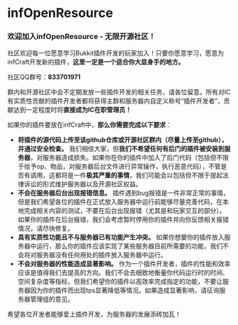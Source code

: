# infOpenResource

### 欢迎加入infOpenResource - 无限开源社区！

社区欢迎每一位愿意学习Bukkit插件开发的玩家加入！只要你愿意学习，愿意为infCraft开发新的插件，**这里一定是一个适合你大显身手的地方。**

社区QQ群号：**833701971**

群内和开源社区中会不定期发放一些插件开发的相关任务，请各位留意。所有对IC有实质性贡献的插件开发者都将获得主群和服务器内自定义称号“插件开发者”，贡献达到一定程度时将**直接成为IC在职管理员！**

如果你的插件要放在infCraft中，**那么你需要完成以下要求**：
- **将插件的源代码上传至该github仓库或开源社区群内（尽量上传至github），并通过安全检查。** 我们相信大家，但**我们不希望任何有后门的插件被安装到服务器**，对服务器造成损失。如果你在你的插件中加入了后门代码（包括但不限于给予op、物品，对服务器后台文件进行异常操作，执行恶意代码），不管是否有调用，这都将是一件**极其严重的事情**，我们可能会以包括但不限于提起法律诉讼的形式维护服务器以及开源社区权益。
- **不会在服务器后台出现报错信息。** 插件遇到bug报错是一件非常正常的事情，但是我们希望各位的插件在正式放入服务器中运行前能够尽量完善代码，在本地完成相关内容的测试，不要在后台出现报错（尤其是和玩家交互的部分）。如果你的插件在后台报错，我们会考虑暂时停用你的插件并向你反馈相关报错情况，请尽快修复。
- **具有实质性功能且不与服务器已有功能产生冲突。** 如果你想要你的插件放入服务器中运行，那么你的插件应该实现了某些服务器目前所需要的功能，我们不会将对服务器没有任何用处的插件放入服务器中运行。
- **不会对服务器的性能造成显著影响。** 作为一个插件开发者，插件的性能和效率应该是值得我们去提高的方向。我们不会去细致地衡量你代码运行时的时间、空间复杂度等指标，但我们希望你的插件以高效率完成指定的功能，不要让服务器因为你的插件而出现tps显著降低等情况。如果造成显著影响，请征询服务器管理组的意见。

希望各位开发者能够爱上插件开发，为服务器的发展添砖加瓦！